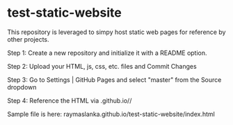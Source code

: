 # test-static-website

This repository is leveraged to simpy host static web pages for reference by other projects. 

Step 1: Create a new repository and initialize it with a README option.

Step 2: Upload your HTML, js, css, etc. files and Commit Changes

Step 3: Go to Settings | GitHub Pages and select "master" from the Source dropdown

Step 4: Reference the HTML via <UserName>.github.io/<Repository>/<HTML file name>
  
Sample file is here: raymaslanka.github.io/test-static-website/index.html
